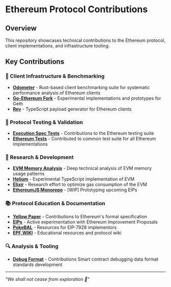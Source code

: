# Ethereum Protocol Contributions

## Overview

This repository showcases technical contributions to the Ethereum protocol, client implementations, and infrastructure tooling.

## Key Contributions

### 🔧 Client Infrastructure & Benchmarking

- **[Odometer](https://github.com/raxhvl/odometer)** - Rust-based client benchmarking suite for systematic performance analysis of Ethereum clients
- **[Go-Ethereum Fork](https://github.com/raxhvl/go-ethereum)** - Experimental implementations and prototypes for Geth
- **[Rev](https://github.com/raxhvl/rev)** - TypeScript payload generator for Ethereum clients

### 🧪 Protocol Testing & Validation

- **[Execution Spec Tests](https://github.com/ethereum/execution-spec-tests/pulls?q=is%3Apr+author%3Araxhvl)** - Contributions to the Ethereum testing suite
- **[Ethereum Tests](https://github.com/ethereum/ethereum-tests/pulls?q=is%3Apr+author%3Araxhvl)** - Contributed to common test suite for all Ethereum implementations

### 🚀 Research & Development

- **[EVM Memory Analysis](https://github.com/raxhvl/evm-memory-analysis)** - Deep technical analysis of EVM memory usage patterns
- **[Helium](https://github.com/raxhvl/helium)** - Experimental TypeScript implementation of EVM
- **[Elixir](https://github.com/raxhvl/elixir)** - Research effort to optimize gas consumption of the EVM
- **[EthereumJS Monorepo](https://github.com/raxhvl/ethereumjs-monorepo)** - [WIP] Prototyping upcoming EIPs

### 📚 Protocol Education & Documentation

- **[Yellow Paper](https://github.com/ethereum/yellowpaper/pulls?q=is%3Apr+author%3Araxhvl)** - Contributions to Ethereum's formal specification
- **[EIPs](https://github.com/ethereum/EIPs/pulls?q=is%3Apr+author%3Araxhvl)** - Active experimentation with Ethereum Improvement Proposals
- **[PokeBAL](https://github.com/raxhvl/pokebal)** - Resources for EIP-7928 implementors
- **[EPF.WIKI](https://github.com/protocol-fellows/protocol-studies/pulls?q=is%3Apr+author%3Araxhvl)** - Educational resources and protocol wiki

### 🔍 Analysis & Tooling

- **[Debug Format](https://github.com/ethdebug/format/pulls?q=is%3Apr+author%3Araxhvl)** - Contributions Smart contract debugging data format standards development

---

_"We shall not cease from exploration 🚀"_
